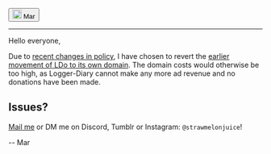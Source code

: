 <button><hl-img src="https://avatars.githubusercontent.com/u/101558380?s=400&u=aa8f776b3e11f02130575d1b46851cca05a0c981&v=4" style="height: 18px" alt="small Mar self-portrait"><img img src="https://avatars.githubusercontent.com/u/101558380?s=400&u=aa8f776b3e11f02130575d1b46851cca05a0c981&v=4" height="18px" alt="small Mar self-portrait"></hl-img> Mar</button>
<hr />
<!-- Pingback - /blog?p=posts/LDo/moved-to-logger-diary.online -->

Hello everyone,

Due to [recent changes in policy](/blog?p=posts/ads-no-more), I have chosen to revert the [earlier movement of LDo to its own domain](/blog?p=posts/LDo/moved-to-logger-diary.online). The domain costs would otherwise be too high, as Logger-Diary cannot make any more ad revenue and no donations have been made.


## Issues?

[Mail me](mailto:mar@strawmelonjuice.com) or DM me on Discord, Tumblr or Instagram: `@strawmelonjuice`!

 -- Mar